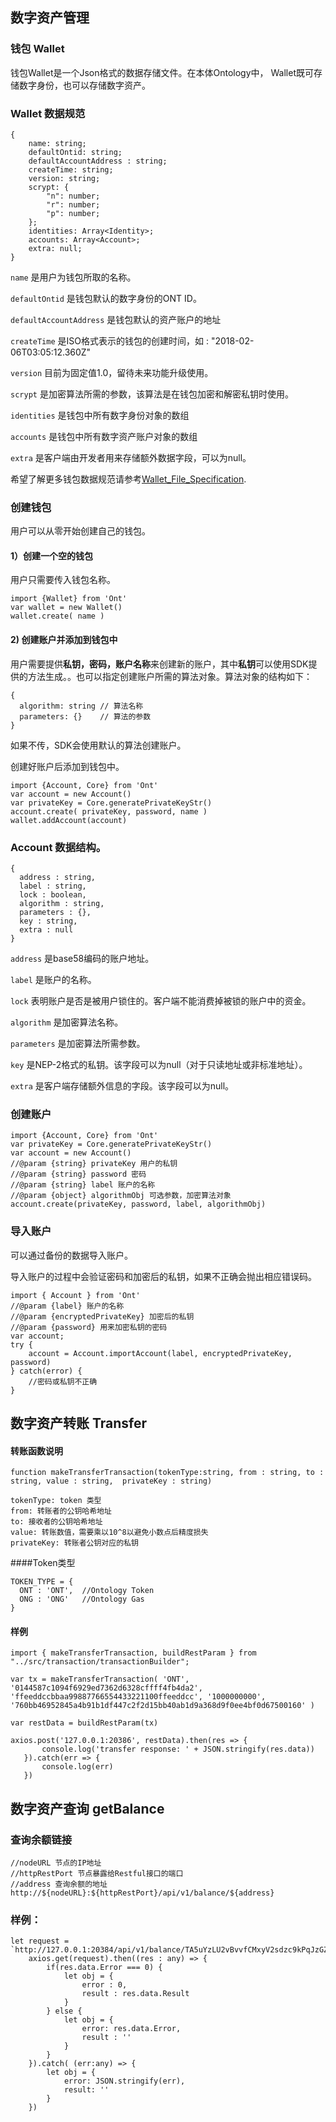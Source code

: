 ## 数字资产管理

### 钱包 Wallet

钱包Wallet是一个Json格式的数据存储文件。在本体Ontology中， Wallet既可存储数字身份，也可以存储数字资产。

### Wallet 数据规范

````
{
	name: string;
    defaultOntid: string;
    defaultAccountAddress : string;
    createTime: string;
    version: string;
    scrypt: {
        "n": number;
        "r": number;
        "p": number;
    };
    identities: Array<Identity>;
    accounts: Array<Account>;
    extra: null;
}
````

`name` 是用户为钱包所取的名称。

```defaultOntid``` 是钱包默认的数字身份的ONT ID。

```defaultAccountAddress``` 是钱包默认的资产账户的地址

```createTime``` 是ISO格式表示的钱包的创建时间，如 : "2018-02-06T03:05:12.360Z"

`version` 目前为固定值1.0，留待未来功能升级使用。

`scrypt` 是加密算法所需的参数，该算法是在钱包加密和解密私钥时使用。

`identities` 是钱包中所有数字身份对象的数组

```accounts``` 是钱包中所有数字资产账户对象的数组

```extra``` 是客户端由开发者用来存储额外数据字段，可以为null。

希望了解更多钱包数据规范请参考[Wallet_File_Specification](./Wallet_File_Specification.md).

### 创建钱包

用户可以从零开始创建自己的钱包。

#### 1）创建一个空的钱包

用户只需要传入钱包名称。

````
import {Wallet} from 'Ont'
var wallet = new Wallet()
wallet.create( name )
````

#### 2) 创建账户并添加到钱包中

用户需要提供**私钥，密码，账户名称**来创建新的账户，其中**私钥**可以使用SDK提供的方法生成。。也可以指定创建账户所需的算法对象。算法对象的结构如下：

```
{
  algorithm: string // 算法名称
  parameters: {}    // 算法的参数
}
```

如果不传，SDK会使用默认的算法创建账户。

创建好账户后添加到钱包中。

````
import {Account, Core} from 'Ont'
var account = new Account()
var privateKey = Core.generatePrivateKeyStr()
account.create( privateKey, password, name )
wallet.addAccount(account)
````

### Account 数据结构。

````
{
  address : string,
  label : string,
  lock : boolean,
  algorithm : string,
  parameters : {},
  key : string,
  extra : null
}
````

```address``` 是base58编码的账户地址。

```label``` 是账户的名称。

`lock` 表明账户是否是被用户锁住的。客户端不能消费掉被锁的账户中的资金。

`algorithm` 是加密算法名称。

`parameters` 是加密算法所需参数。

`key` 是NEP-2格式的私钥。该字段可以为null（对于只读地址或非标准地址）。

`extra` 是客户端存储额外信息的字段。该字段可以为null。

###  创建账户

````
import {Account, Core} from 'Ont'
var privateKey = Core.generatePrivateKeyStr()
var account = new Account()
//@param {string} privateKey 用户的私钥
//@param {string} password 密码
//@param {string} label 账户的名称
//@param {object} algorithmObj 可选参数，加密算法对象
account.create(privateKey, password, label, algorithmObj)
````

###  导入账户

可以通过备份的数据导入账户。

导入账户的过程中会验证密码和加密后的私钥，如果不正确会抛出相应错误码。

````
import { Account } from 'Ont'
//@param {label} 账户的名称
//@param {encryptedPrivateKey} 加密后的私钥
//@param {password} 用来加密私钥的密码
var account;
try {
    account = Account.importAccount(label, encryptedPrivateKey, password)
} catch(error) {
    //密码或私钥不正确
}
````


## 数字资产转账 Transfer

####  转账函数说明
````
function makeTransferTransaction(tokenType:string, from : string, to : string, value : string,  privateKey : string)

tokenType: token 类型
from: 转账者的公钥哈希地址
to: 接收者的公钥哈希地址
value: 转账数值，需要乘以10^8以避免小数点后精度损失
privateKey: 转账者公钥对应的私钥
````

####Token类型
````
TOKEN_TYPE = {
  ONT : 'ONT',  //Ontology Token
  ONG : 'ONG'   //Ontology Gas
}
````

#### 样例
````
import { makeTransferTransaction, buildRestParam } from "../src/transaction/transactionBuilder";

var tx = makeTransferTransaction( 'ONT', '0144587c1094f6929ed7362d6328cffff4fb4da2', 'ffeeddccbbaa99887766554433221100ffeeddcc', '1000000000', '760bb46952845a4b91b1df447c2f2d15bb40ab1d9a368d9f0ee4bf0d67500160' )

var restData = buildRestParam(tx)

axios.post('127.0.0.1:20386', restData).then(res => {
       console.log('transfer response: ' + JSON.stringify(res.data))
   }).catch(err => {
       console.log(err)
   })
````

## 数字资产查询 getBalance

### 查询余额链接

````
//nodeURL 节点的IP地址
//httpRestPort 节点暴露给Restful接口的端口
//address 查询余额的地址
http://${nodeURL}:${httpRestPort}/api/v1/balance/${address}
````

### 样例：

````
let request = `http://127.0.0.1:20384/api/v1/balance/TA5uYzLU2vBvvfCMxyV2sdzc9kPqJzGZWq`
	axios.get(request).then((res : any) => {
		if(res.data.Error === 0) {
			let obj = {
				error : 0,
				result : res.data.Result
			}
		} else {
			let obj = {
				error: res.data.Error,
				result : ''
			}
		}
	}).catch( (err:any) => {
		let obj = {
			error: JSON.stringify(err),
			result: ''
		}
	})
````
